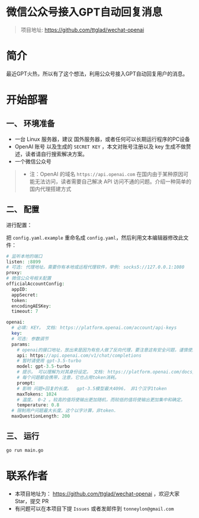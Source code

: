# 微信公众号接入GPT自动回复消息

> 项目地址: https://github.com/ttglad/wechat-openai
# 简介
最近GPT火热，所以有了这个想法，利用公众号接入GPT自动回复用户的消息。

# 开始部署

## 一、 环境准备

- 一台 Linux 服务器，建议 国外服务器，或者任何可以长期运行程序的PC设备
- OpenAI 账号 以及生成的 `SECRET KEY` ，本文对账号注册以及 key 生成不做赘述，读者请自行搜索解决方案。
- 一个微信公众号

> - 注：OpenAI 的域名 `https://api.openai.com` 在国内由于某种原因可能无法访问，读者需要自己解决 API 访问不通的问题。介绍一种简单的国内代理搭建方式

## 二、 配置

进行配置：

把 `config.yaml.example` 重命名成 `config.yaml`，然后利用文本编辑器修改此文件：

```php
# 监听本地的端口
listen: :8899
# 可选: 代理地址。需要你有本地或远程代理软件，举例: socks5://127.0.0.1:1080
proxy:
# 微信公众号相关配置
officialAccountConfig:
  appID:
  appSecret:
  token:
  encodingAESKey:
  timeout: 7

openai:
  # 必填: KEY。 文档: https://platform.openai.com/account/api-keys
  key:
  # 可选: 参数调节
  params:
    # openai的接口地址，放出来是因为有些人做了反向代理，要注意这有安全问题，谨慎使用
    api: https://api.openai.com/v1/chat/completions
    # 暂时请使用 gpt-3.5-turbo
    model: gpt-3.5-turbo
    # 提示。 可以理解为对其身份设定。 文档: https://platform.openai.com/docs/guides/chat/introduction
    # 每个问题都会携带，注意，它也占用token消耗。
    prompt:
    # 影响 问题+回复的长度。  gpt-3.5模型最大4096， 非1个汉字1token
    maxTokens: 1024
    # 温度。 0-2 。较高的值将使输出更加随机，而较低的值将使输出更加集中和确定。
    temperature: 0.8
  # 限制用户问题最大长度。这个以字计算，非token.
  maxQuestionLength: 200
```

## 三、 运行

```bash
go run main.go
```

# 联系作者

- 本项目地址为： https://github.com/ttglad/wechat-openai ，欢迎大家 Star，提交 PR
- 有问题可以在本项目下提 `Issues` 或者发邮件到 `tonneylon@gmail.com`